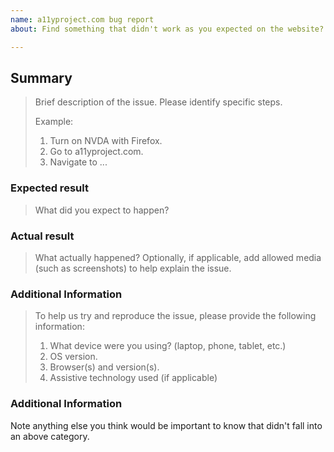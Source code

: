 ```yaml
---
name: a11yproject.com bug report
about: Find something that didn't work as you expected on the website?  Let us know!

---
```


## Summary
> Brief description of the issue. Please identify specific steps.
> 
> Example:
> 1. Turn on NVDA with Firefox.
> 2. Go to a11yproject.com.
> 3. Navigate to ...

### Expected result
> What did you expect to happen?

### Actual result
> What actually happened?
> Optionally, if applicable, add allowed media (such as screenshots) to help explain the issue.

### Additional Information
> To help us try and reproduce the issue, please provide the following information:
> 1. What device were you using? (laptop, phone, tablet, etc.)
> 2. OS version.
> 3. Browser(s) and version(s).
> 4. Assistive technology used (if applicable)

### Additional Information
Note anything else you think would be important to know that didn't fall into an above category.
